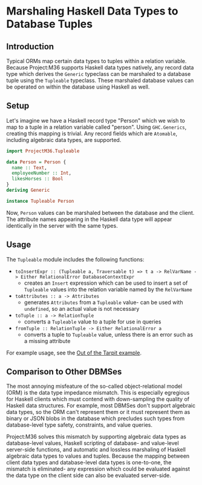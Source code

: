 # Marshaling Haskell Data Types to Database Tuples

## Introduction

Typical ORMs map certain data types to tuples within a relation variable. Because Project:M36 supports Haskell data types natively, any record data type which derives the ```Generic``` typeclass can be marshaled to a database tuple using the ```Tupleable``` typeclass. These marshaled database values can be operated on within the database using Haskell as well.

## Setup

Let's imagine we have a Haskell record type "Person" which we wish to map to a tuple in a relation variable called "person". Using ```GHC.Generics```, creating this mapping is trivial. Any record fields which are ```Atomable```, including algebraic data types, are supported.

```haskell
import ProjectM36.Tupleable

data Person = Person {
  name :: Text,
  employeeNumber :: Int,
  likesHorses :: Bool
}
deriving Generic

instance Tupleable Person
```

Now, ```Person``` values can be marshaled between the database and the client. The attribute names appearing in the Haskell data type will appear identically in the server with the same types.

## Usage

The ```Tupleable``` module includes the following functions:

 * ```toInsertExpr :: (Tupleable a, Traversable t) => t a -> RelVarName -> Either RelationalError DatabaseContextExpr```
     * creates an ```Insert``` expression which can be used to insert a set of ```Tupleable``` values into the relation variable named by the ```RelVarName```
 * ```toAttributes :: a -> Attributes```
     * generates ```Attributes``` from a ```Tupleable``` value- can be used with ```undefined```, so an actual value is not necessary
 * ```toTuple :: a -> RelationTuple```
     * converts a ```Tupleable``` value to a tuple for use in queries
 * ```fromTuple :: RelationTuple -> Either RelationalError a```
     * converts a tuple to ```Tupleable``` value, unless there is an error such as a missing attribute

For example usage, see the [Out of the Tarpit example](/examples/out_of_the_tarpit.hs).

## Comparison to Other DBMSes

The most annoying misfeature of the so-called object-relational model (ORM) is the data type impedance mismatch. This is especially egregious for Haskell clients which must contend with down-sampling the quality of Haskell data structures. For example, most DBMSes don't support algebraic data types, so the ORM can't represent them or it must represent them as binary or JSON blobs in the database which precludes such types from database-level type safety, constraints, and value queries.

Project:M36 solves this mismatch by supporting algebraic data types as database-level values, Haskell scripting of database- and value-level server-side functions, and automatic and lossless marshaling of Haskell algebraic data types to values and tuples. Because the mapping between client data types and database-level data types is one-to-one, the mismatch is eliminated- any expression which could be evaluated against the data type on the client side can also be evaluated server-side.
